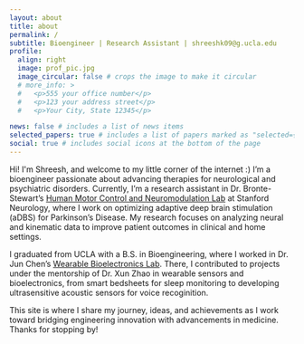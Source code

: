```yaml
---
layout: about
title: about
permalink: /
subtitle: Bioengineer | Research Assistant | shreeshk09@g.ucla.edu
profile:
  align: right
  image: prof_pic.jpg
  image_circular: false # crops the image to make it circular
  # more_info: >
  #   <p>555 your office number</p>
  #   <p>123 your address street</p>
  #   <p>Your City, State 12345</p>

news: false # includes a list of news items
selected_papers: true # includes a list of papers marked as "selected={true}"
social: true # includes social icons at the bottom of the page
---
```

Hi! I'm Shreesh, and welcome to my little corner of the internet :) I’m a bioengineer passionate about advancing therapies for neurological and psychiatric disorders. Currently, I’m a research assistant in Dr. Bronte-Stewart’s [Human Motor Control and Neuromodulation Lab](https://med.stanford.edu/bronte-stewart-lab.html) at Stanford Neurology, where I work on optimizing adaptive deep brain stimulation (aDBS) for Parkinson’s Disease. My research focuses on analyzing neural and kinematic data to improve patient outcomes in clinical and home settings.

I graduated from UCLA with a B.S. in Bioengineering, where I worked in Dr. Jun Chen’s [Wearable Bioelectronics Lab](https://www.junchenlab.com/). There, I contributed to projects under the mentorship of Dr. Xun Zhao in wearable sensors and bioelectronics, from smart bedsheets for sleep monitoring to developing ultrasensitive acoustic sensors for voice recoginition. 

This site is where I share my journey, ideas, and achievements as I work toward bridging engineering innovation with advancements in medicine. Thanks for stopping by!

